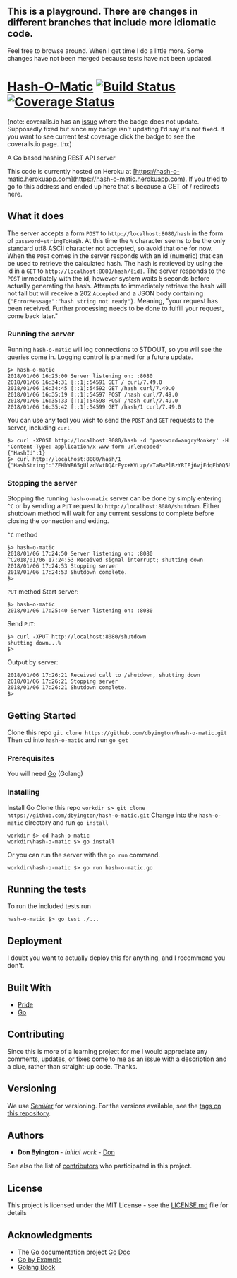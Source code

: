 ## This is a playground. There are changes in different branches that include more idiomatic code.
Feel free to browse around.
When I get time I do a little more. Some changes have not been merged because tests have not been updated. 

# [Hash-O-Matic](https://github.com/dbyington/hash-o-matic) [![Build Status](https://travis-ci.org/dbyington/hash-o-matic.svg?branch=development)](https://travis-ci.org/dbyington/hash-o-matic)[![Coverage Status](https://coveralls.io/repos/github/dbyington/hash-o-matic/badge.svg?branch=development)](https://coveralls.io/github/dbyington/hash-o-matic?branch=development)
(note: coveralls.io has an [issue](https://github.com/lemurheavy/coveralls-public/issues/971) where the badge does not update. Supposedly fixed but since my badge isn't updating I'd say it's not fixed. If you want to see current test coverage click the badge to see the coveralls.io page. thx) 

A Go based hashing REST API server

This code is currently hosted on Heroku at [https://hash-o-matic.herokuapp.com](https://hash-o-matic.herokuapp.com). If you tried to go to this address and ended up here that's because a GET of / redirects here.

## What it does

The server accepts a form `POST` to `http://localhost:8080/hash` in the form of `password=stringToHa$h`. At this time the `%` character seems to be the only standard utf8 ASCII character not accepted, so avoid that one for now.
When the `POST` comes in the server responds with an id (numeric) that can be used to retrieve the calculated hash. The hash is retrieved by using the id in a `GET` to `http://localhost:8080/hash/{id}`.
The server responds to the `POST` immediately with the id, however system waits 5 seconds before actually generating the hash. Attempts to immediately retrieve the hash will not fail but will receive a 202 `Accepted` and a JSON body containing `{"ErrorMessage":"hash string not ready"}`. Meaning, "your request has been received. Further processing needs to be done to fulfill your request, come back later."

### Running the server

Running `hash-o-matic` will log connections to STDOUT, so you will see the queries come in. Logging control is planned for a future update.

```
$> hash-o-matic
2018/01/06 16:25:00 Server listening on: :8080
2018/01/06 16:34:31 [::1]:54591 GET / curl/7.49.0
2018/01/06 16:34:45 [::1]:54592 GET /hash curl/7.49.0
2018/01/06 16:35:19 [::1]:54597 POST /hash curl/7.49.0
2018/01/06 16:35:33 [::1]:54598 POST /hash curl/7.49.0
2018/01/06 16:35:42 [::1]:54599 GET /hash/1 curl/7.49.0
```

You can use any tool you wish to send the `POST` and `GET` requests to the server, including `curl`.
```
$> curl -XPOST http://localhost:8080/hash -d 'password=angryMonkey' -H 'Content-Type: application/x-www-form-urlencoded'
{"HashId":1}
$> curl http://localhost:8080/hash/1
{"HashString":"ZEHhWB65gUlzdVwtDQArEyx+KVLzp/aTaRaPlBzYRIFj6vjFdqEb0Q5B8zVKCZ0vKbZPZklJz0Fd7su2A+gf7Q=="}
```

### Stopping the server

Stopping the running `hash-o-matic` server can be done by simply entering `^C` or by sending a `PUT` request to `http://localhost:8080/shutdown`. Either shutdown method will wait for any current sessions to complete before closing the connection and exiting.


`^C` method
```
$> hash-o-matic
2018/01/06 17:24:50 Server listening on: :8080
^C2018/01/06 17:24:53 Received signal interrupt; shutting down
2018/01/06 17:24:53 Stopping server
2018/01/06 17:24:53 Shutdown complete.
$>
```
`PUT` method
Start server:
```
$> hash-o-matic
2018/01/06 17:25:40 Server listening on: :8080

```
Send `PUT`:
```
$> curl -XPUT http://localhost:8080/shutdown
shutting down...%
$>
```
Output by server:
```
2018/01/06 17:26:21 Received call to /shutdown, shutting down
2018/01/06 17:26:21 Stopping server
2018/01/06 17:26:21 Shutdown complete.
$>
```

## Getting Started

Clone this repo `git clone https://github.com/dbyington/hash-o-matic.git`
Then cd into `hash-o-matic` and run `go get`

### Prerequisites

You will need [Go](https://golang.org/) (Golang)


### Installing

Install Go
Clone this repo
`workdir $> git clone https://github.com/dbyington/hash-o-matic.git`
Change into the `hash-o-matic` directory and run `go install`

```
workdir $> cd hash-o-matic
workdir\hash-o-matic $> go install
```

Or you can run the server with the `go run` command.

```
workdir\hash-o-matic $> go run hash-o-matic.go
```

## Running the tests

To run the included tests run
```
hash-o-matic $> go test ./...
```

## Deployment

I doubt you want to actually deploy this for anything, and I recommend you don't.

## Built With

* [Pride](https://www.google.com/search?q=pride)
* [Go](https://golang.org)

## Contributing

Since this is more of a learning project for me I would appreciate any comments, updates, or fixes come to me as an issue with a description and a clue, rather than straight-up code. Thanks.

## Versioning

We use [SemVer](http://semver.org/) for versioning. For the versions available, see the [tags on this repository](https://github.com/dbyington/hash-o-matic/tags).

## Authors

* **Don Byington** - *Initial work* - [Don](https://github.com/dbyington)

See also the list of [contributors](https://github.com/dbyington/hash-o-matic/contributors) who participated in this project.

## License

This project is licensed under the MIT License - see the [LICENSE.md](LICENSE.md) file for details

## Acknowledgments

* The Go documentation project [Go Doc](https://golang.org/doc/)
* [Go by Example](https://gobyexample.com/)
* [Golang Book](http://www.golang-book.com/)
```
